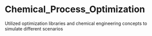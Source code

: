 # Chemical_Process_Optimization
Utilized optimization libraries and chemical engineering concepts to simulate different scenarios
